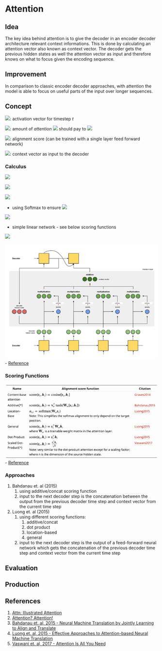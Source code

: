 # Attention

## Idea

The key idea behind attention is to give the decoder in an encoder decoder architecture relevant context informations.
This is done by calculating an attention vector also known as context vector.
The decoder gets the previous hidden states as well the attention vector as input and therefore knows on what to focus given the encoding sequence.

## Improvement

In comparison to classic encoder decoder approaches, with attention the model is able to focus on useful parts of the input over longer sequences.

## Concept

<!-- $a^{<t'>}$: activation vector for timestep *t* -->
![](https://latex.codecogs.com/svg.latex?a^{<t'>}): activation vector for timestep *t*

<!-- $\alpha^{<t,t'>}$: amount of *attention* $\hat{y}^{<t>}$ should pay to $a^{<t'>}$ -->
![](https://latex.codecogs.com/svg.latex?\alpha^{<t,t'>}): amount of *attention* ![](https://latex.codecogs.com/svg.latex?\hat{y}^{<t>}) should pay to ![](https://latex.codecogs.com/svg.latex?a^{<t'>})

<!-- $e^{<t,t'>}$: alignment score (can be trained with a single layer feed forward network) -->
![](https://latex.codecogs.com/svg.latex?e^{<t,t'>}): alignment score (can be trained with a single layer feed forward network)

<!-- $c^{<t>}$: context vector as input to the decoder -->
![](https://latex.codecogs.com/svg.latex?c^{<t>}): context vector as input to the decoder

### Calculus

<!-- $a^{<t'>}=(\overrightarrow{a}^{<t'>},\overleftarrow{a}^{<t'>})$ -->
![](https://latex.codecogs.com/svg.latex?a^{<t'>}=(\overrightarrow{a}^{<t'>},\overleftarrow{a}^{<t'>}))

<!-- $\sum_{t'}\alpha^{<1,t'>}=1$ -->
![](https://latex.codecogs.com/svg.latex?\sum_{t'}\alpha^{<1,t'>}=1)

<!-- $\alpha^{<t,t'>}=\frac{\exp(e^{<t,t'>})}{\sum_{t'=1}^{Tx}\exp(e^{<t,t'>})}$ -->
![](https://latex.codecogs.com/svg.latex?\alpha^{<t,t'>}=\frac{\exp(e^{<t,t'>})}{\sum_{t'=1}^{Tx}\exp(e^{<t,t'>})})

<!-- * using Softmax to ensure $\sum\alpha=1$ -->
* using Softmax to ensure ![](https://latex.codecogs.com/svg.latex?\sum\alpha=1)

<!-- $e^{<t,t'>}=g_t(W_ya^{<t>}+b_y)$ -->
![](https://latex.codecogs.com/svg.latex?e^{<t,t'>}=g_t(W_ya^{<t>}+b_y))
* simple linear network - see below scoring functions

<!-- $c^{<t>}=\sum_{t'}\alpha^{<1,t'>}a^{<t>}$ -->
![](https://latex.codecogs.com/svg.latex?c^{<t>}=\sum_{t'}\alpha^{<1,t'>}a^{<t>})

![Attention](attention.png) - [Reference](https://towardsdatascience.com/attn-illustrated-attention-5ec4ad276ee3)

### Scoring Functions
 
![Scoring-functions](scoring-functions.png) - [Reference](https://lilianweng.github.io/lil-log/2018/06/24/attention-attention.html#a-family-of-attention-mechanisms)

### Approaches

1. Bahdanau et. al (2015)
   1. using additive/concat scoring function
   2. input to the next decoder step is the concatenation between the output from the previous decoder time step and context vector from the current time step
2. Luong et. al (2015)
   1. using different scoring functions:
      1. additive/concat
      2. dot product
      3. location-based
      4. general
   2. input to the next decoder step is the output of a feed-forward neural network which gets the concatenation of the previous decoder time step and context vector from the current time step

## Evaluation

## Production

## References

1. [Attn: Illustrated Attention](https://towardsdatascience.com/attn-illustrated-attention-5ec4ad276ee3)
2. [Attention? Attention!](https://lilianweng.github.io/lil-log/2018/06/24/attention-attention.html#a-family-of-attention-mechanisms)
3. [Bahdanau et. al, 2015 - Neural Machine Translation by Jointly Learning to Align and Translate](https://arxiv.org/abs/1409.0473)
4. [Luong et. al, 2015 - Effective Approaches to Attention-based Neural Machine Translation](https://arxiv.org/abs/1508.04025)
5. [Vaswani et. al, 2017 - Attention Is All You Need](https://arxiv.org/abs/1706.03762)
